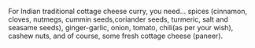 For Indian traditional cottage cheese curry, you need... spices (cinnamon, cloves, nutmegs, cummin seeds,coriander seeds, turmeric, salt and seasame seeds), ginger-garlic, onion, tomato, chili(as per your wish), cashew nuts, and of course, some fresh cottage cheese (paneer).